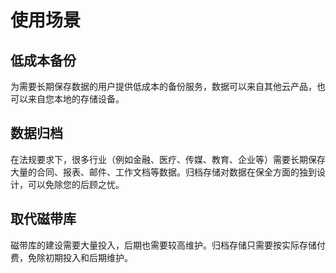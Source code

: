 # 使用场景



## 低成本备份

为需要长期保存数据的用户提供低成本的备份服务，数据可以来自其他云产品，也可以来自您本地的存储设备。

## 数据归档

在法规要求下，很多行业（例如金融、医疗、传媒、教育、企业等）需要长期保存大量的合同、报表、邮件、工作文档等数据。归档存储对数据在保全方面的独到设计，可以免除您的后顾之忧。

## 取代磁带库

磁带库的建设需要大量投入，后期也需要较高维护。归档存储只需要按实际存储付费，免除初期投入和后期维护。
